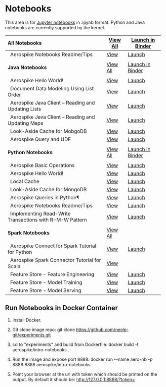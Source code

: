 # Notebooks

This area is for [Jupyter notebooks](https://jupyter.org/) in .ipynb format. Python and Java notebooks are currently supported by the kernel.


All Notebooks | [View All](https://github.com/neelp-git/experiments/tree/main/notebooks) | [Launch in Binder](https://binderhub.aerospike.com/v2/gh/neelp-git/experiments/main?filepath=)
:-------- | ---- | ------
&nbsp; Aerospike Notebooks Readme/Tips | [View](https://github.com/aerospike-examples/interactive-notebooks/tree/main/notebooks/readme_tips.ipynb) | [Launch](https://binderhub.aerospike.com/v2/gh/aerospike-examples/interactive-notebooks/main?filepath=readme_tips.ipynb)
 | | | |
**Java  Notebooks** | [View All](https://github.com/neelp-git/experiments/tree/main/notebooks/java) | [Launch in Binder](https://binderhub.aerospike.com/v2/gh/neelp-git/experiments/main?filepath=java)
 | | | | .
&nbsp; Aerospike Hello World! | [View](https://github.com/aerospike-examples/interactive-notebooks/tree/main/notebooks/java/hello_world.ipynb) | [Launch](https://binderhub.aerospike.com/v2/gh/aerospike-examples/interactive-notebooks/main?filepath=java/hello_world.ipynb)
&nbsp; Document Data Modeling Using List Order | [View](https://github.com/aerospike-examples/interactive-notebooks/tree/main/notebooks/java/java-modeling_list_order.ipynb) | [Launch](https://binderhub.aerospike.com/v2/gh/aerospike-examples/interactive-notebooks/main?filepath=java/java-modeling_list_order.ipynb)
&nbsp; Aerospike Java Client – Reading and Updating Lists | [View](https://github.com/aerospike-examples/interactive-notebooks/tree/main/notebooks/java/java-working_with_lists.ipynb) | [Launch](https://binderhub.aerospike.com/v2/gh/aerospike-examples/interactive-notebooks/main?filepath=java/java-working_with_lists.ipynb)
&nbsp; Aerospike Java Client – Reading and Updating Maps | [View](https://github.com/aerospike-examples/interactive-notebooks/tree/main/notebooks/java/java-working_with_maps.ipynb) | [Launch](https://binderhub.aerospike.com/v2/gh/aerospike-examples/interactive-notebooks/main?filepath=java/java-working_with_maps.ipynb)
&nbsp; Look-Aside Cache for MobgoDB | [View](https://github.com/aerospike-examples/interactive-notebooks/tree/main/notebooks/java/look_aside_cache_mongo.ipynb) | [Launch](https://binderhub.aerospike.com/v2/gh/aerospike-examples/interactive-notebooks/main?filepath=java/look_aside_cache_mongo.ipynb)
&nbsp; Aerospike Query and UDF | [View](https://github.com/aerospike-examples/interactive-notebooks/tree/main/notebooks/java/query_udf.ipynb) | [Launch](https://binderhub.aerospike.com/v2/gh/aerospike-examples/interactive-notebooks/main?filepath=java/query_udf.ipynb)
 | | | |
**Python  Notebooks** | [View All](https://github.com/aerospike-examples/interactive-notebooks/tree/main/notebooks/python) | [Launch in Binder](https://binderhub.aerospike.com/v2/gh/aerospike-examples/interactive-notebooks/main?filepath=python)
 | | | | .
&nbsp; Aerospike Basic Operations | [View](https://github.com/aerospike-examples/interactive-notebooks/tree/main/notebooks/python/basic_operations.ipynb) | [Launch](https://binderhub.aerospike.com/v2/gh/aerospike-examples/interactive-notebooks/main?filepath=python/basic_operations.ipynb)
&nbsp; Aerospike Hello World! | [View](https://github.com/aerospike-examples/interactive-notebooks/tree/main/notebooks/python/hello_world.ipynb) | [Launch](https://binderhub.aerospike.com/v2/gh/aerospike-examples/interactive-notebooks/main?filepath=python/hello_world.ipynb)
&nbsp; Local Cache | [View](https://github.com/aerospike-examples/interactive-notebooks/tree/main/notebooks/python/local_cache.ipynb) | [Launch](https://binderhub.aerospike.com/v2/gh/aerospike-examples/interactive-notebooks/main?filepath=python/local_cache.ipynb)
&nbsp; Look-Aside Cache for MongoDB | [View](https://github.com/aerospike-examples/interactive-notebooks/tree/main/notebooks/python/look_aside_cache.ipynb) | [Launch](https://binderhub.aerospike.com/v2/gh/aerospike-examples/interactive-notebooks/main?filepath=python/look_aside_cache.ipynb)
&nbsp; Aerospike Queries in Python¶ | [View](https://github.com/aerospike-examples/interactive-notebooks/tree/main/notebooks/python/query.ipynb) | [Launch](https://binderhub.aerospike.com/v2/gh/aerospike-examples/interactive-notebooks/main?filepath=python/query.ipynb)
&nbsp; Aerospike Notebooks Readme/Tips | [View](https://github.com/aerospike-examples/interactive-notebooks/tree/main/notebooks/python/readme_tips.ipynb) | [Launch](https://binderhub.aerospike.com/v2/gh/aerospike-examples/interactive-notebooks/main?filepath=python/readme_tips.ipynb)
&nbsp; Implementing Read-Write Transactions with R-M-W Pattern | [View](https://github.com/aerospike-examples/interactive-notebooks/tree/main/notebooks/python/transactions_rmw_pattern.ipynb) | [Launch](https://binderhub.aerospike.com/v2/gh/aerospike-examples/interactive-notebooks/main?filepath=python/transactions_rmw_pattern.ipynb)
 | | | |
**Spark  Notebooks** | [View All](https://github.com/aerospike-examples/interactive-notebooks/tree/main/notebooks/spark) 
 | | | | .
&nbsp; Aerospike Connect for Spark Tutorial for Python | [View](https://github.com/aerospike-examples/interactive-notebooks/tree/main/notebooks/spark/AerospikeSparkPython.ipynb) | [Launch](https://binder.aerospike.com/v2/gh/neelp-git/experiments/main?filepath=spark/AerospikeSparkPython.ipynb)
&nbsp; Aerospike Spark Connector Tutorial for Scala| [View](https://github.com/aerospike-examples/interactive-notebooks/tree/main/notebooks/spark/AerospikeSparkScala.ipynb)
&nbsp; Feature Store - Feature Engineering | [View](https://github.com/neelp-git/experiments/tree/main/notebooks/spark/feature-store-feature-eng.ipynb) | [Launch](https://binder.aerospike.com/v2/gh/neelp-git/experiments/main?filepath=spark/feature-store-feature-eng.ipynb)
&nbsp; Feature Store - Model Training | [View](https://github.com/neelp-git/experiments/tree/main/notebooks/spark/feature-store-model-training.ipynb) | [Launch](https://binder.aerospike.com/v2/gh/neelp-git/experiments/main?filepath=spark/feature-store-model-training.ipynb)
&nbsp; Feature Store - Model Serving | [View](https://github.com/neelp-git/experiments/tree/main/notebooks/spark/feature-store-model-serving.ipynb) | [Launch](https://binder.aerospike.com/v2/gh/neelp-git/experiments/main?filepath=spark/feature-store-model-serving.ipynb)


## Run Notebooks in Docker Container

1. Install Docker.

2. Git clone image repo:
git clone https://github.com/neelp-git/experiments.git

3. cd to "experiments" and build from Dockerfile:
docker build -t aerospike/intro-notebooks .

4. Run the image and expose port 8888:
docker run --name aero-nb -p 8888:8888 aerospike/intro-notebooks

5. Point your browser at the url with token which should be printed on the output. By default it should be:
http://127.0.0.1:8888/?token=<token>